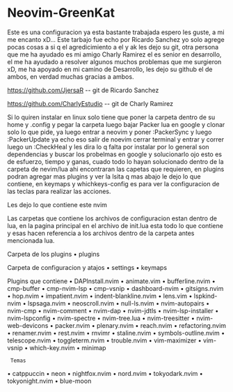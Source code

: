 # Neovim-GreenKat
Este es una configuracion ya esta bastante trabajada espero les guste, a mi me encanto xD...
Este tarbajo fue echo por Ricardo Sanchez yo solo agrege pocas cosas a si q el agredicimiento a el y ak les dejo su git,
otra persona que me ha ayudado es mi amigo Charly Ramirez el es senior en desarrollo, el me ha ayudado a resolver algunos 
muchos problemas que me surgieron xD, me ha apoyado en mi camino de Desarrollo, les dejo su github el de ambos, 
en verdad muchas gracias a ambos.

https://github.com/JjersaR   -- git de Ricardo Sanchez

https://github.com/CharlyEstudio  -- git de Charly Ramirez

Si lo quiren instalar en linux solo tiene que poner la carpeta dentro de su home y .config y pegar la carpeta luego bajar
Packer lua en google y clonar solo lo que pide, ya luego entrar a neovim y poner :PackerSync y luego :PackerUpdate
ya echo eso salir de noevim cerrar terminal y entrar y correr luego un :CheckHeal y les dira lo q falta por instalar
por lo general son dependencias y buscar los probelmas en google y solucionarlo ojo esto es de esfuerzo, tiempo y ganas,
cuado todo lo hayan solucionado dentro de la carpeta de nevim/lua ahi encontraran las capetas que requieren, en plugins 
podran agregar mas plugins y ver la lsita q mas abajo le dejo lo que contiene, en keymaps y whichkeys-config es para ver la 
configuracion de las teclas para realizar las acciones.

Les dejo lo que contiene este nvim

Las carpetas que contiene los archivos de configuracion estan dentro de lua, en la pagina principal en el archivo de init.lua esta
todo lo que contiene y esas hacen referencia a los archivos dentro de la carpeta antes mencionada lua.

Carpeta de los plugins
 • plugins

Carpeta de configuracion y atajos
 • settings
 • keymaps

Plugins que contiene
 • DAPInstall.nvim
 • animate.vim
 • bufferline.nvim
 • cmp-buffer
 • cmp-nvim-lsp
 • cmp-vsnip
 • dashboard-nvim
 • gitsigns.nvim
 • hop.nvim
 • impatient.nvim
 • indent-blankline.nvim
 • lens.vim
 • lspkind-nvim
 • lspsaga.nvim
 • neoscroll.nvim
 • null-ls.nvim
 • nvim-autopairs
 • nvim-cmp
 • nvim-comment
 • nvim-dap
 • nvim-jdtls
 • nvim-lsp-installer
 • nvim-lspconfig
 • nvim-spectre
 • nvim-tree.lua
 • nvim-treesitter
 • nvim-web-devicons
 • packer.nvim
 • plenary.nvim
 • reach.nvim
 • refactoring.nvim
 • renamer.nvim
 • rest.nvim
 • rnvimr
 • staline.nvim
 • symbols-outline.nvim
 • telescope.nvim
 • toggleterm.nvim
 • trouble.nvim
 • vim-maximizer
 • vim-vsnip
 • which-key.nvim
 • minimap
 
     Temas
 • catppuccin
 • neon
 • nightfox.nvim
 • nord.nvim
 • tokyodark.nvim
 • tokyonight.nvim
 • blue-moon
